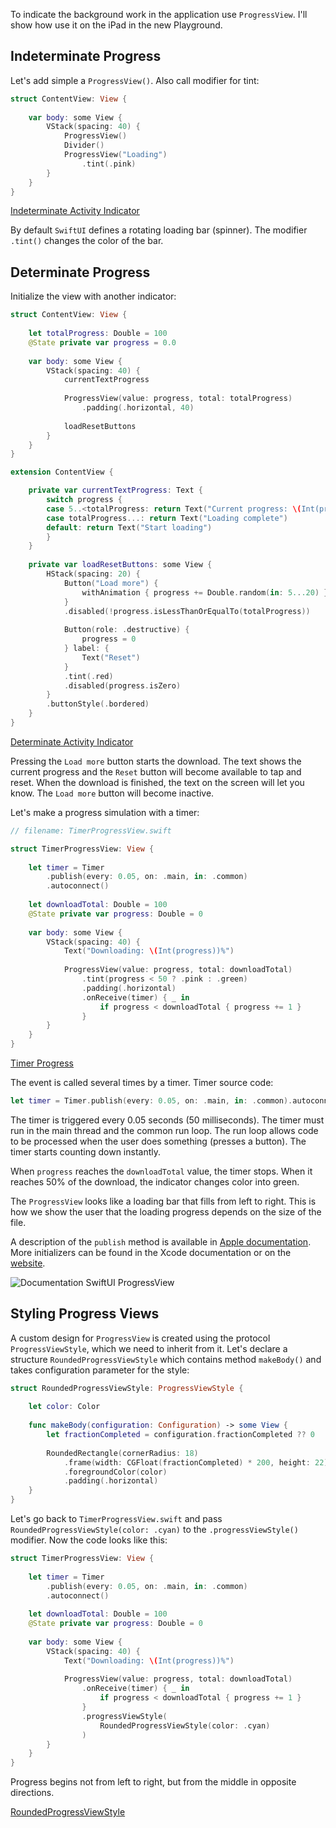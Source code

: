 To indicate the background work in the application use `ProgressView`. I'll show how use it on the iPad in the new Playground.

## Indeterminate Progress

Let's add simple a `ProgressView()`. Also call modifier for tint:

```swift
struct ContentView: View {
    
    var body: some View {
        VStack(spacing: 40) {
            ProgressView()
            Divider()
            ProgressView("Loading")
                .tint(.pink)
        }
    }
}
```

[Indeterminate Activity Indicator](https://cdn.sparrowcode.io/articles/mastering-progressview-swiftui/indeterminate_activity_indicator.mov)

By default `SwiftUI` defines a rotating loading bar (spinner). The modifier `.tint()` changes the color of the bar.

## Determinate Progress

Initialize the view with another indicator:

```swift
struct ContentView: View {
    
    let totalProgress: Double = 100
    @State private var progress = 0.0
    
    var body: some View {
        VStack(spacing: 40) {
            currentTextProgress
            
            ProgressView(value: progress, total: totalProgress)
                .padding(.horizontal, 40)
            
            loadResetButtons
        }
    }
}

extension ContentView {

    private var currentTextProgress: Text {
        switch progress {
        case 5..<totalProgress: return Text("Current progress: \(Int(progress))%")
        case totalProgress...: return Text("Loading complete")
        default: return Text("Start loading")
        }
    }
    
    private var loadResetButtons: some View {
        HStack(spacing: 20) {
            Button("Load more") {
                withAnimation { progress += Double.random(in: 5...20) }
            }
            .disabled(!progress.isLessThanOrEqualTo(totalProgress))
            
            Button(role: .destructive) {
                progress = 0
            } label: {
                Text("Reset")
            }
            .tint(.red)
            .disabled(progress.isZero)
        }
        .buttonStyle(.bordered)
    }
}
```

[Determinate Activity Indicator](https://cdn.sparrowcode.io/articles/mastering-progressview-swiftui/determinate_activity_indicator.mov)

Pressing the `Load more` button starts the download. The text shows the current progress and the `Reset` button will become available to tap and reset. When the download is finished, the text on the screen will let you know. The `Load more` button will become inactive.

Let's make a progress simulation with a timer:

```swift
// filename: TimerProgressView.swift

struct TimerProgressView: View {
    
    let timer = Timer
        .publish(every: 0.05, on: .main, in: .common)
        .autoconnect()
    
    let downloadTotal: Double = 100
    @State private var progress: Double = 0
    
    var body: some View {
        VStack(spacing: 40) {
            Text("Downloading: \(Int(progress))%")
            
            ProgressView(value: progress, total: downloadTotal)
                .tint(progress < 50 ? .pink : .green)
                .padding(.horizontal)
                .onReceive(timer) { _ in
                    if progress < downloadTotal { progress += 1 }
                }
        }
    }
}
```

[Timer Progress](https://cdn.sparrowcode.io/articles/mastering-progressview-swiftui/timer_progress.mov)

The event is called several times by a timer. Timer source code:

```swift
let timer = Timer.publish(every: 0.05, on: .main, in: .common).autoconnect()
```

The timer is triggered every 0.05 seconds (50 milliseconds). The timer must run in the main thread and the common run loop. The run loop allows code to be processed when the user does something (presses a button). The timer starts counting down instantly.

When `progress` reaches the `downloadTotal` value, the timer stops.
When it reaches 50% of the download, the indicator changes color into green.

The `ProgressView` looks like a loading bar that fills from left to right.
This is how we show the user that the loading progress depends on the size of the file.

A description of the `publish` method is available in [Apple documentation](https://developer.apple.com/documentation/foundation/timer/3329589-publish). More initializers can be found in the Xcode documentation or on the [website](https://developer.apple.com/documentation/swiftui/progressview).

![Documentation SwiftUI ProgressView](https://cdn.sparrowcode.io/articles/mastering-progressview-swiftui/progressview_init.png)

## Styling Progress Views

A custom design for `ProgressView` is created using the protocol `ProgressViewStyle`, which we need to inherit from it. Let's declare a structure `RoundedProgressViewStyle` which contains method `makeBody()` and takes configuration parameter for the style:

```swift
struct RoundedProgressViewStyle: ProgressViewStyle {
    
    let color: Color
    
    func makeBody(configuration: Configuration) -> some View {
        let fractionCompleted = configuration.fractionCompleted ?? 0
        
        RoundedRectangle(cornerRadius: 18)
            .frame(width: CGFloat(fractionCompleted) * 200, height: 22)
            .foregroundColor(color)
            .padding(.horizontal)
    }
}
```

Let's go back to `TimerProgressView.swift` and pass `RoundedProgressViewStyle(color: .cyan)` to the `.progressViewStyle()` modifier. Now the code looks like this:

```swift
struct TimerProgressView: View {
    
    let timer = Timer
        .publish(every: 0.05, on: .main, in: .common)
        .autoconnect()
    
    let downloadTotal: Double = 100
    @State private var progress: Double = 0
    
    var body: some View {
        VStack(spacing: 40) {
            Text("Downloading: \(Int(progress))%")
            
            ProgressView(value: progress, total: downloadTotal)
                .onReceive(timer) { _ in
                    if progress < downloadTotal { progress += 1 }
                }
                .progressViewStyle(
                    RoundedProgressViewStyle(color: .cyan)
                )
        }
    }
}
```

Progress begins not from left to right, but from the middle in opposite directions.

[RoundedProgressViewStyle](https://cdn.sparrowcode.io/articles/mastering-progressview-swiftui/rounded_progress_view.mov)
